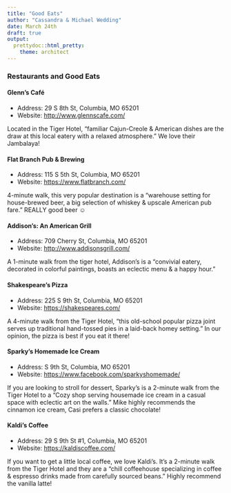 ```yaml
---
title: "Good Eats"
author: "Cassandra & Michael Wedding"
date: March 24th
draft: true
output:
  prettydoc::html_pretty:
    theme: architect
---
```


### Restaurants and Good Eats

#### Glenn’s Café
- Address: 29 S 8th St, Columbia, MO 65201
- Website: http://www.glennscafe.com/

Located in the Tiger Hotel, “familiar Cajun-Creole & American dishes are the draw at this local eatery with a relaxed atmosphere.” We love their Jambalaya!

#### Flat Branch Pub & Brewing
- Address: 115 S 5th St, Columbia, MO 65201
- Website: https://www.flatbranch.com/

4-minute walk, this very popular destination is a “warehouse setting for house-brewed beer, a big selection of whiskey & upscale American pub fare.” REALLY good beer ☺

#### Addison’s: An American Grill
- Address: 709 Cherry St, Columbia, MO 65201
- Website: http://www.addisonsgrill.com/

A 1-minute walk from the tiger hotel, Addison’s is a “convivial eatery, decorated in colorful paintings, boasts an eclectic menu & a happy hour.”

#### Shakespeare’s Pizza
- Address: 225 S 9th St, Columbia, MO 65201
- Website: https://shakespeares.com/

A 4-minute walk from the Tiger Hotel, “this old-school popular pizza joint serves up traditional hand-tossed pies in a laid-back homey setting.” In our opinion, the pizza is best if you eat it there!

#### Sparky’s Homemade Ice Cream
- Address: S 9th St, Columbia, MO 65201
- Website: https://www.facebook.com/sparkyshomemade/

If you are looking to stroll for dessert, Sparky’s is a 2-minute walk from the Tiger Hotel to a “Cozy shop serving housemade ice cream in a casual space with eclectic art on the walls.” Mike highly recommends the cinnamon ice cream, Casi prefers a classic chocolate!

#### Kaldi’s Coffee
- Address: 29 S 9th St #1, Columbia, MO 65201
- Website: https://kaldiscoffee.com/

If you want to get a little local coffee, we love Kaldi’s. It’s a 2-minute walk from the Tiger Hotel and they are a “chill coffeehouse specializing in coffee & espresso drinks made from carefully sourced beans.” Highly recommend the vanilla latte!


